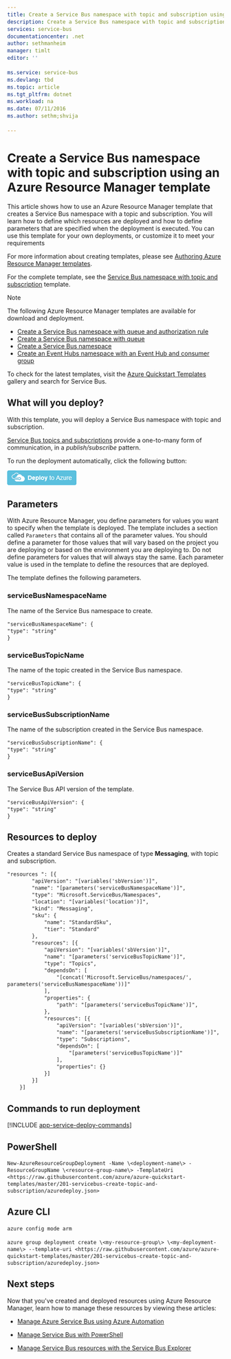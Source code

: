 ```yaml
---
title: Create a Service Bus namespace with topic and subscription using an Azure Resource Manager template | Microsoft Azure
description: Create a Service Bus namespace with topic and subscription using Azure Resource Manager template
services: service-bus
documentationcenter: .net
author: sethmanheim
manager: timlt
editor: ''

ms.service: service-bus
ms.devlang: tbd
ms.topic: article
ms.tgt_pltfrm: dotnet
ms.workload: na
ms.date: 07/11/2016
ms.author: sethm;shvija

---
```

# Create a Service Bus namespace with topic and subscription using an Azure Resource Manager template
This article shows how to use an Azure Resource Manager template that creates a Service Bus namespace with a topic and subscription. You will learn how to define which resources are deployed and how to define parameters that are specified when the deployment is executed. You can use this template for your own deployments, or customize it to meet your requirements

For more information about creating templates, please see [Authoring Azure Resource Manager templates][Authoring Azure Resource Manager templates].

For the complete template, see the [Service Bus namespace with topic and subscription][Service Bus namespace with topic and subscription] template.

> [!NOTE]
> The following Azure Resource Manager templates are available for download and deployment.
> 
> * [Create a Service Bus namespace with queue and authorization rule](service-bus-resource-manager-namespace-auth-rule.md)
> * [Create a Service Bus namespace with queue](service-bus-resource-manager-namespace-queue.md)
> * [Create a Service Bus namespace](service-bus-resource-manager-namespace.md)
> * [Create an Event Hubs namespace with an Event Hub and consumer group](../event-hubs/event-hubs-resource-manager-namespace-event-hub.md)
> 
> To check for the latest templates, visit the [Azure Quickstart Templates][Azure Quickstart Templates] gallery and search for Service Bus.
> 
> 

## What will you deploy?
With this template, you will deploy a Service Bus namespace with topic and subscription.

[Service Bus topics and subscriptions](service-bus-queues-topics-subscriptions.md#topics-and-subscriptions) provide a one-to-many form of communication, in a *publish/subscribe* pattern.

To run the deployment automatically, click the following button:

[![Deploy to Azure](./media/service-bus-resource-manager-namespace-topic/deploybutton.png)](https://portal.azure.com/#create/Microsoft.Template/uri/https%3A%2F%2Fraw.githubusercontent.com%2FAzure%2Fazure-quickstart-templates%2Fmaster%2F201-servicebus-create-topic-and-subscription%2Fazuredeploy.json)

## Parameters
With Azure Resource Manager, you define parameters for values you want to specify when the template is deployed. The template includes a section called `Parameters` that contains all of the parameter values. You should define a parameter for those values that will vary based on the project you are deploying or based on the environment you are deploying to. Do not define parameters for values that will always stay the same. Each parameter value is used in the template to define the resources that are deployed.

The template defines the following parameters.

### serviceBusNamespaceName
The name of the Service Bus namespace to create.

```
"serviceBusNamespaceName": {
"type": "string"
}
```

### serviceBusTopicName
The name of the topic created in the Service Bus namespace.

```
"serviceBusTopicName": {
"type": "string"
}
```

### serviceBusSubscriptionName
The name of the subscription created in the Service Bus namespace.

```
"serviceBusSubscriptionName": {
"type": "string"
}
```

### serviceBusApiVersion
The Service Bus API version of the template.

```
"serviceBusApiVersion": {
"type": "string"
}
```
## Resources to deploy
Creates a standard Service Bus namespace of type **Messaging**, with topic and subscription.

```
"resources ": [{
        "apiVersion": "[variables('sbVersion')]",
        "name": "[parameters('serviceBusNamespaceName')]",
        "type": "Microsoft.ServiceBus/Namespaces",
        "location": "[variables('location')]",
        "kind": "Messaging",
        "sku": {
            "name": "StandardSku",
            "tier": "Standard"
        },
        "resources": [{
            "apiVersion": "[variables('sbVersion')]",
            "name": "[parameters('serviceBusTopicName')]",
            "type": "Topics",
            "dependsOn": [
                "[concat('Microsoft.ServiceBus/namespaces/', parameters('serviceBusNamespaceName'))]"
            ],
            "properties": {
                "path": "[parameters('serviceBusTopicName')]",
            },
            "resources": [{
                "apiVersion": "[variables('sbVersion')]",
                "name": "[parameters('serviceBusSubscriptionName')]",
                "type": "Subscriptions",
                "dependsOn": [
                    "[parameters('serviceBusTopicName')]"
                ],
                "properties": {}
            }]
        }]
    }]
```

## Commands to run deployment
[!INCLUDE [app-service-deploy-commands](../../includes/app-service-deploy-commands.md)]

## PowerShell
```
New-AzureResourceGroupDeployment -Name \<deployment-name\> -ResourceGroupName \<resource-group-name\> -TemplateUri <https://raw.githubusercontent.com/azure/azure-quickstart-templates/master/201-servicebus-create-topic-and-subscription/azuredeploy.json>
```

## Azure CLI
```
azure config mode arm

azure group deployment create \<my-resource-group\> \<my-deployment-name\> --template-uri <https://raw.githubusercontent.com/azure/azure-quickstart-templates/master/201-servicebus-create-topic-and-subscription/azuredeploy.json>
```

## Next steps
Now that you've created and deployed resources using Azure Resource Manager, learn how to manage these resources by viewing these articles:

* [Manage Azure Service Bus using Azure Automation](service-bus-automation-manage.md)
* [Manage Service Bus with PowerShell](service-bus-powershell-how-to-provision.md)
* [Manage Service Bus resources with the Service Bus Explorer](https://code.msdn.microsoft.com/Service-Bus-Explorer-f2abca5a)

  [Authoring Azure Resource Manager templates]: ../resource-group-authoring-templates.md
  [Azure Quickstart Templates]: https://azure.microsoft.com/documentation/templates/?term=service+bus
  [Learn more about Service Bus topics and subscriptions]: service-bus-queues-topics-subscriptions.md
  [Using Azure PowerShell with Azure Resource Manager]: ../powershell-azure-resource-manager.md
  [Using the Azure CLI for Mac, Linux, and Windows with Azure Resource Management]: ../xplat-cli-azure-resource-manager.md
  [Service Bus namespace with topic and subscription]: https://github.com/Azure/azure-quickstart-templates/blob/master/201-servicebus-create-topic-and-subscription/
